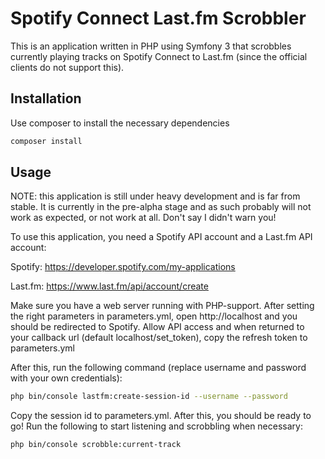 Spotify Connect Last.fm Scrobbler
=========

This is an application written in PHP using Symfony 3 that scrobbles currently playing tracks on Spotify Connect to Last.fm (since the official clients do not support this).

## Installation

Use composer to install the necessary dependencies

``` bash
composer install
```

## Usage

NOTE: this application is still under heavy development and is far from stable. It is currently in the pre-alpha stage and as such probably will not work as expected, or not work at all. Don't say I didn't warn you!

To use this application, you need a Spotify API account and a Last.fm API account:

Spotify: https://developer.spotify.com/my-applications

Last.fm: https://www.last.fm/api/account/create

Make sure you have a web server running with PHP-support. After setting the right parameters in parameters.yml, open http://localhost and you should be redirected to Spotify. Allow API access and when returned to your callback url (default localhost/set_token), copy the refresh token to parameters.yml

After this, run the following command (replace username and password with your own credentials):

``` bash
php bin/console lastfm:create-session-id --username --password
```

Copy the session id to parameters.yml. After this, you should be ready to go! Run the following to start listening and scrobbling when necessary:

``` bash
php bin/console scrobble:current-track
```